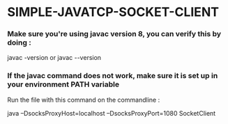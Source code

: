 <h1> SIMPLE-JAVATCP-SOCKET-CLIENT </h1>

<h3>Make sure you're using javac version 8, you can verify this by doing :</h3>

<p>javac -version or javac --version</p>
  
  
<h3>If the javac command does not work, make sure it is set up in your environment PATH variable</h3>

Run the file with this command on the commandline :

java –DsocksProxyHost=localhost –DsocksProxyPort=1080 SocketClient
